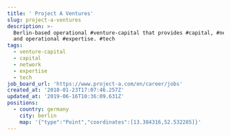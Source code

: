 ```yaml
---
title: ' Project A Ventures'
slug: project-a-ventures
description: >-
  Berlin-based operational #venture-capital that provides #capital, #network,
  and operational #expertise. #tech
tags:
  - venture-capital
  - capital
  - network
  - expertise
  - tech
job_board_url: 'https://www.project-a.com/en/career/jobs'
created_at: '2018-01-23T17:07:46.257Z'
updated_at: '2019-06-16T10:36:09.631Z'
positions:
  - country: germany
    city: berlin
    map: '{"type":"Point","coordinates":[13.384316,52.532285]}'
---
```

